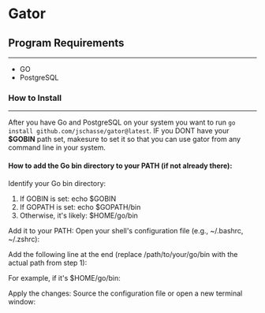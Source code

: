 # Gator

## Program Requirements
-----------------------------------------
  - GO
  - PostgreSQL

### How to Install
-----------------------------------------
  After you have Go and PostgreSQL on your system you want to run ```go install github.com/jschasse/gator@latest```. IF you DONT have your **$GOBIN** path set, makesure to set it so that you can use gator from any command line in your system. 

#### How to add the Go bin directory to your PATH (if not already there):

Identify your Go bin directory:

1. If GOBIN is set: echo $GOBIN
2. If GOPATH is set: echo $GOPATH/bin
3. Otherwise, it's likely: $HOME/go/bin

Add it to your PATH: Open your shell's configuration file (e.g., ~/.bashrc, ~/.zshrc):

Add the following line at the end (replace /path/to/your/go/bin with the actual path from step 1):

For example, if it's $HOME/go/bin:

Apply the changes: Source the configuration file or open a new terminal window:


